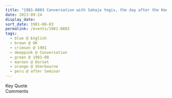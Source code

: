 ```yaml
---
title: "1981-0803 Conversation with Sahaja Yogis, the day after the Keeping Your Heart Open Seminar, Abbey, Sherbourne, Dorset, UK"
date: 2023-09-24
display_date: 
sort_date: 1981-08-03
permalink: /events/1981-0803
tags:
  - blue @ English
  - brown @ UK
  - crimson @ 1981
  - deeppink @ Conversation
  - green @ 1981-08
  - maroon @ Dorset
  - orange @ Sherbourne
  - peru @ after Seminar
---
```


<wave-list>
  <list-title color="green" width="75">Key Quote</list-title>
  <list-item color="BlanchedAlmond"  width="200"></list-item>
  <list-item color="Lavender"></list-item>
  <list-item color="BlanchedAlmond"></list-item>
</wave-list>

<br>

<wave-list>
  <list-title color="green" width="75">Comments</list-title>
  <list-item color="BlanchedAlmond"  width="200"></list-item>
  <list-item color="Lavender"></list-item>
  <list-item color="BlanchedAlmond"></list-item>
</wave-list>
